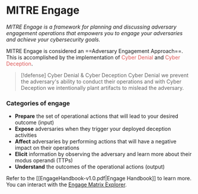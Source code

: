 # MITRE Engage

_MITRE Engage is a framework for planning and discussing adversary engagement operations that empowers you to engage your adversaries and achieve your cybersecurity goals._

MITRE Engage is considered an ==Adversary Engagement Approach==. This is accomplished by the implementation of <span style="color:rgb(221, 85, 85)">Cyber Denial</span> and <span style="color:rgb(221, 85, 85)">Cyber Deception</span>.


> [!defense] Cyber Denial & Cyber Deception
> Cyber Denial we prevent the adversary's ability to conduct their operations and with Cyber Deception we intentionally plant artifacts to mislead the adversary.

### Categories of engage

- **Prepare** the set of operational actions that will lead to your desired outcome (input)
- **Expose** adversaries when they trigger your deployed deception activities 
- **Affect** adversaries by performing actions that will have a negative impact on their operations
- **Elicit** information by observing the adversary and learn more about their modus operandi (TTPs)
- **Understand** the outcomes of the operational actions (output)

Refer to the [[EngageHandbook-v1.0.pdf|Engage Handbook]] to learn more. You can interact with the [Engage Matrix Explorer](https://engage.mitre.org/matrix).


